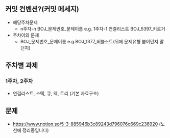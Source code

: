 ## 커밋 컨벤션?(커밋 메세지)
* 해당주차문제
  - n주차-n BOJ_문제번호_문제이름 e.g. 1주차-1 연결리스트 BOJ_5397_키로거 
* 주차이외 문제
  - BOJ_문제번호_문제이름 e.g.BOJ_1377_버블소트(뒤에 문제유형 붙이던지 말던지)

## 주차별 과제
### 1주차, 2주차
* 연결리스트, 스택, 큐, 덱, 트리 (기본 자료구조)

## 문제
* https://www.notion.so/5-3-885946b3c89243d796076c669c236920 (노션에 정리중입니다)
